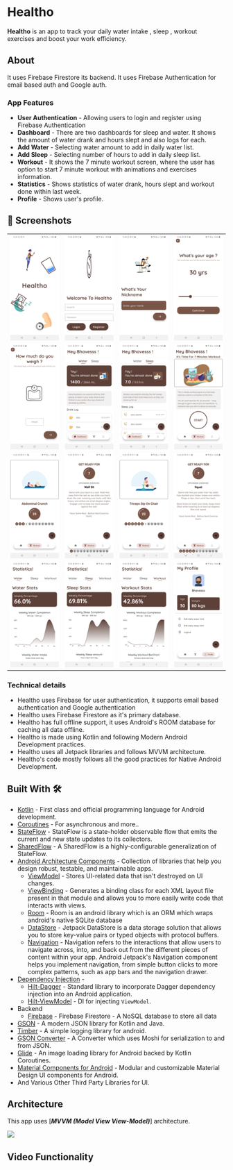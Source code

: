 
# **Healtho** 

**Healtho** is an app to track your daily water intake , sleep , workout exercises and boost your work efficiency.


## About

It uses Firebase Firestore its backend. It uses Firebase Authentication for email based auth and Google auth. 

### App Features

- **User Authentication** - Allowing users to login and register using Firebase Authentication 
- **Dashboard** - There are two dashboards for sleep and water. It shows the amount of water drank and hours slept and also logs for each.
- **Add Water** - Selecting water amount to add in daily water list.
- **Add Sleep** - Selecting number of hours to add in daily sleep list.
-  **Workout** - It shows the 7 minute workout screen, where the user has option to start 7 minute workout with animations and exercises information.
- **Statistics** - Shows statistics of water drank, hours slept and workout done within last week. 
- **Profile** - Shows user's profile.


## 📸 Screenshots

|||||
|:----------------------------------------:|:-----------------------------------------:|:-----------------------------------------: |:-----------------------------------------: |
| ![](media/splashscreen.jpg) | ![](media/loginscreen.jpg) | ![](media/nicknamescreen.jpg) | ![](media/agescreen.jpg) |
| ![](media/weightscreen.jpg) |  ![](media/waterscreen.jpg)  | ![](media/sleepscreen.jpg) | ![](media/workoutscreen.jpg)    | 
| ![](media/exercise1screen.jpg) | ![](media/exercise2screen.jpg)    | ![](media/exercise3screen.jpg)      | ![](media/exercise4screen.jpg) |
| ![](media/waterstatsscreen.jpg)  |    ![](media/sleepstatsscreen.jpg)    | ![](media/workoutstatsscreen.jpg)        | ![](media/profilescreen.jpg) |



### Technical details 

- Healtho uses Firebase for user authentication, it supports email based authentication and Google authentication
- Healtho uses Firebase Firestore as it's primary database.
- Healtho has full offline support, it uses Android's ROOM database for caching all data offline.
- Healtho is made using Kotlin and following Modern Android Development practices.
- Healtho uses all Jetpack libraries and follows MVVM architecture.
- Healtho's code mostly follows all the good practices for Native Android Development.


## Built With 🛠
- [Kotlin](https://kotlinlang.org/) - First class and official programming language for Android development.
- [Coroutines](https://kotlinlang.org/docs/reference/coroutines-overview.html) - For asynchronous and more..
 - [StateFlow](https://developer.android.com/kotlin/flow/stateflow-and-sharedflow) - StateFlow is a state-holder observable flow that emits the current and new state updates to its collectors.
 - [SharedFlow](https://developer.android.com/kotlin/flow/stateflow-and-sharedflow) - A SharedFlow is a highly-configurable generalization of StateFlow.
- [Android Architecture Components](https://developer.android.com/topic/libraries/architecture) - Collection of libraries that help you design robust, testable, and maintainable apps.
  - [ViewModel](https://developer.android.com/topic/libraries/architecture/viewmodel) - Stores UI-related data that isn't destroyed on UI changes. 
  - [ViewBinding](https://developer.android.com/topic/libraries/view-binding) - Generates a binding class for each XML layout file present in that module and allows you to more easily write code that interacts with views.
  - [Room](https://developer.android.com/training/data-storage/room) - Room is an android library which is an ORM which wraps android's native SQLite database
  - [DataStore](https://developer.android.com/topic/libraries/architecture/datastore) - Jetpack DataStore is a data storage solution that allows you to store key-value pairs or typed objects with protocol buffers.
  - [Navigation](https://developer.android.com/guide/navigation) - Navigation refers to the interactions that allow users to navigate across, into, and back out from the different pieces of content within your app. Android Jetpack's Navigation component helps you implement navigation, from simple button clicks to more complex patterns, such as app bars and the navigation drawer. 
- [Dependency Injection](https://developer.android.com/training/dependency-injection) - 
  - [Hilt-Dagger](https://dagger.dev/hilt/) - Standard library to incorporate Dagger dependency injection into an Android application.
  - [Hilt-ViewModel](https://developer.android.com/training/dependency-injection/hilt-jetpack) - DI for injecting `ViewModel`.
- Backend
  - [Firebase](https://firebase.google.com) - Firebase Firestore - A NoSQL database to store all data
- [GSON](https://github.com/google/gson) - A modern JSON library for Kotlin and Java.
- [Timber](https://github.com/JakeWharton/timber) - A simple logging library for android.
- [GSON Converter](https://github.com/square/retrofit/tree/master/retrofit-converters/gson) - A Converter which uses Moshi for serialization to and from JSON.
- [Glide](https://github.com/bumptech/glide) - An image loading library for Android backed by Kotlin Coroutines.
- [Material Components for Android](https://github.com/material-components/material-components-android) - Modular and customizable Material Design UI components for Android.
- And Various Other Third Party Libraries for UI. 
## Architecture
This app uses [***MVVM (Model View View-Model)***] architecture.

![](https://developer.android.com/topic/libraries/architecture/images/final-architecture.png)

## Video Functionality
  
